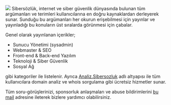 ![](https://i.ibb.co/gz2WJrx/20220417-011804.png)
Sibersözlük, internet ve siber güvenlik dünyasında bulunan tüm argümanları ve terimleri kullanıcılarına en doğru kaynaklardan derleyerek sunar. Sunduğu bu argümanları her okurun erişebilmesi için yayınlar ve yayınladığı bu konuların üst sıralarda görünmesi için çabalar.

Genel olarak yayınlanan içerikler;
- Sunucu Yönetimi (sysadmin)
- Webmaster & SEO
- Front-end & Back-end Yazılım
- Teknoloji & Siber Güvenlik
- Sosyal Ağ

gibi kategoriler ile listelenir. Ayrıca [Analiz.Sibersozluk](https://analiz.sibersozluk.net) adlı altyapısı ile tüm kullanıcılara domain analiz ve whois sorgulama gibi ücretsiz hizmetler sunar.

Tüm soru-görüşlerinizi, sponsorluk anlaşmaları ve abuse bildirimlerini [bu mail](https://sibersozluk.net/iletisim) adresine ileterek bizlere yardımcı olabilirsiniz.
